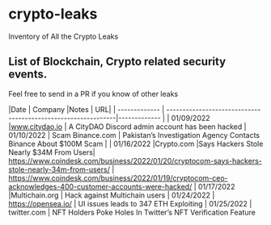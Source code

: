 # crypto-leaks
Inventory of All the Crypto Leaks 

## List of Blockchain, Crypto related security events.

Feel free to send in a PR if you know of other leaks 

|Date           | Company                          |Notes  | URL|
| ------------- | --------------------------------------------------------------|------------- |
| 01/09/2022    |www.citydao.io | A CityDAO Discord admin account has been hacked
| 01/10/2022    | Scam Binance.com | Pakistan’s Investigation Agency Contacts Binance About $100M Scam            |
| 01/16/2022    |Crypto.com  |Says Hackers Stole Nearly $34M From Users| https://www.coindesk.com/business/2022/01/20/cryptocom-says-hackers-stole-nearly-34m-from-users/ | https://www.coindesk.com/business/2022/01/19/cryptocom-ceo-acknowledges-400-customer-accounts-were-hacked/ 
| 01/17/2022    |Multichain.org | Hack against Multichain users
| 01/24/2022    | https://opensea.io/ | UI issues leads to 347 ETH Exploiting
| 01/25/2022    | twitter.com | NFT Holders Poke Holes In Twitter’s NFT Verification Feature
